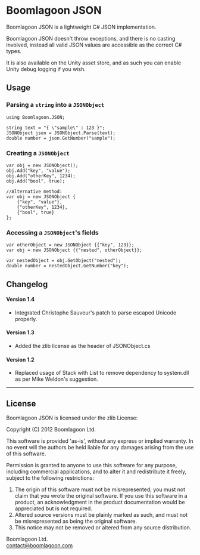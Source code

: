 # Boomlagoon JSON

Boomlagoon JSON is a lightweight C# JSON implementation.

Boomlagoon JSON doesn't throw exceptions, and there is no casting 
involved, instead all valid JSON values are accessible as the correct 
C# types.

It is also available on the Unity asset store, and as such you can
enable Unity debug logging if you wish.

## Usage

### Parsing a `string` into a `JSONObject`

	using Boomlagoon.JSON;

	string text = "{ \"sample\" : 123 }";
	JSONObject json = JSONObject.Parse(text);
	double number = json.GetNumber("sample");


### Creating a `JSONObject`

	var obj = new JSONObject();
	obj.Add("key", "value");
	obj.Add("otherKey", 1234);
	obj.Add("bool", true);

	//Alternative method:
	var obj = new JSONObject {
		{"key", "value"}, 
		{"otherKey", 1234}, 
		{"bool", true}
	};

### Accessing a `JSONObject`'s fields

	var otherObject = new JSONObject {{"key", 123}};
	var obj = new JSONObject {{"nested", otherObject}};

	var nestedObject = obj.GetObject("nested");
	double number = nestedObject.GetNumber("key");



## Changelog

#### Version 1.4
+ Integrated Christophe Sauveur's patch to parse escaped Unicode properly.

#### Version 1.3
+ Added the zlib license as the header of JSONObject.cs

#### Version 1.2
+ Replaced usage of Stack<T> with List<T> to remove dependency to system.dll as per Mike Weldon's suggestion.

* * *

## License

Boomlagoon JSON is licensed under the zlib License:

  Copyright (C) 2012 Boomlagoon Ltd.

  This software is provided 'as-is', without any express or implied
  warranty.  In no event will the authors be held liable for any damages
  arising from the use of this software.

  Permission is granted to anyone to use this software for any purpose,
  including commercial applications, and to alter it and redistribute it
  freely, subject to the following restrictions:

  1. The origin of this software must not be misrepresented; you must not
     claim that you wrote the original software. If you use this software
     in a product, an acknowledgment in the product documentation would be
     appreciated but is not required.
  2. Altered source versions must be plainly marked as such, and must not be
     misrepresented as being the original software.
  3. This notice may not be removed or altered from any source distribution.

Boomlagoon Ltd.  
contact@boomlagoon.com